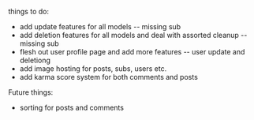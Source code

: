 things to do:

<!-- - flesh out creation forms for error and success handling -->

- add update features for all models -- missing sub
- add deletion features for all models and deal with assorted cleanup -- missing sub
- flesh out user profile page and add more features -- user update and deletiong
- add image hosting for posts, subs, users etc.
- add karma score system for both comments and posts

Future things:

- sorting for posts and comments
